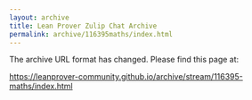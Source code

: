 ```yaml
---
layout: archive
title: Lean Prover Zulip Chat Archive
permalink: archive/116395maths/index.html
---
```


The archive URL format has changed. Please find this page at:

<https://leanprover-community.github.io/archive/stream/116395-maths/index.html>